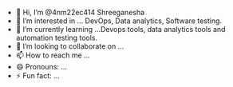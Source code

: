 - 👋 Hi, I’m @4nm22ec414 Shreeganesha
- 👀 I’m interested in ... DevOps, Data analytics, Software testing.
- 🌱 I’m currently learning ...Devops tools, data analytics tools and automation testing tools. 
- 💞️ I’m looking to collaborate on ...
- 📫 How to reach me ...
- 😄 Pronouns: ...
- ⚡ Fun fact: ...

<!---
4nm22ec414/4nm22ec414 is a ✨ special ✨ repository because its `README.md` (this file) appears on your GitHub profile.
You can click the Preview link to take a look at your changes.
--->
